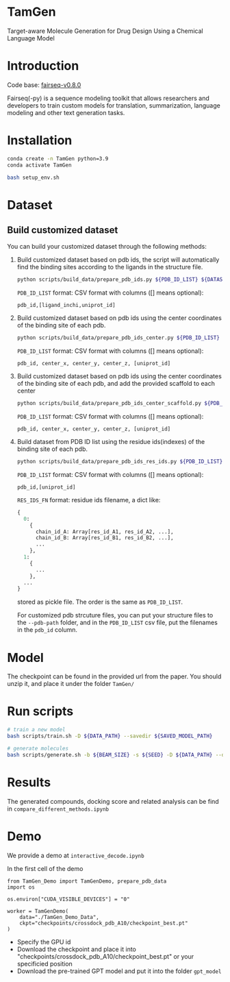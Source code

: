 # TamGen

Target-aware Molecule Generation for Drug Design Using a Chemical Language Model

# Introduction

Code base: [fairseq-v0.8.0](https://github.com/facebookresearch/fairseq)

Fairseq(-py) is a sequence modeling toolkit that allows researchers and
developers to train custom models for translation, summarization, language
modeling and other text generation tasks.

# Installation

```bash
conda create -n TamGen python=3.9
conda activate TamGen

bash setup_env.sh
```

# Dataset

## Build customized dataset

You can build your customized dataset through the following methods:

1. Build customized dataset based on pdb ids, the script will automatically find the binding sites according to the ligands in the structure file.

   ```bash
   python scripts/build_data/prepare_pdb_ids.py ${PDB_ID_LIST} ${DATASET_NAME} -o ${OUTPUT_PATH} -t ${threshold}
   ```

   `PDB_ID_LIST` format: CSV format with columns ([] means optional):

   `pdb_id,[ligand_inchi,uniprot_id]`
2. Build customized dataset based on pdb ids using the center coordinates of the binding site of each pdb.

   ```bash
   python scripts/build_data/prepare_pdb_ids_center.py ${PDB_ID_LIST} ${DATASET_NAME} -o ${OUTPUT_PATH} -t ${threshold}
   ```

   `PDB_ID_LIST` format: CSV format with columns ([] means optional):

   `pdb_id, center_x, center_y, center_z, [uniprot_id]`
3. Build customized dataset based on pdb ids using the center coordinates of the binding site of each pdb, and add the provided scaffold to each center

   ```bash
   python scripts/build_data/prepare_pdb_ids_center_scaffold.py ${PDB_ID_LIST} ${DATASET_NAME} -o ${OUTPUT_PATH} -t ${threshold} --scaffold-file ${SCAFFOLD_FILE}
   ```

   `PDB_ID_LIST` format: CSV format with columns ([] means optional):

   `pdb_id, center_x, center_y, center_z, [uniprot_id]`
4. Build dataset from PDB ID list using the residue ids(indexes) of the binding site of each pdb.

   ```bash
   python scripts/build_data/prepare_pdb_ids_res_ids.py ${PDB_ID_LIST} ${DATASET_NAME} -o ${OUTPUT_PATH} --res-ids-fn ${RES_IDS_FN}
   ```

   `PDB_ID_LIST` format: CSV format with columns ([] means optional):

   `pdb_id,[uniprot_id]`

   `RES_IDS_FN` format: residue ids filename, a dict like:

   ```python
   {
     0:
       {
         chain_id_A: Array[res_id_A1, res_id_A2, ...],
         chain_id_B: Array[res_id_B1, res_id_B2, ...],
         ...
       },
     1:
       {
         ...
       },
     ...
   }  
   ```

   stored as pickle file. The order is the same as `PDB_ID_LIST`.

   For customized pdb strcuture files, you can put your structure files to the `--pdb-path` folder, and in the `PDB_ID_LIST` csv file, put the filenames in the `pdb_id` column.

# Model
The checkpoint can be found in the provided url from the paper. You should unzip it, and place it under the folder `TamGen/`


# Run scripts

```bash
# train a new model
bash scripts/train.sh -D ${DATA_PATH} --savedir ${SAVED_MODEL_PATH}

# generate molecules
bash scripts/generate.sh -b ${BEAM_SIZE} -s ${SEED} -D ${DATA_PATH} --dataset ${TESTSET_NAME} --ckpt ${MODEL_PATH} --savedir ${OUTPUT_PATH}

```

# Results

The generated compounds, docking score and related analysis can be find in `compare_different_methods.ipynb`

# Demo

We provide a demo at `interactive_decode.ipynb`

In the first cell of the demo 
```
from TamGen_Demo import TamGenDemo, prepare_pdb_data
import os

os.environ["CUDA_VISIBLE_DEVICES"] = "0"

worker = TamGenDemo(
    data="./TamGen_Demo_Data",
    ckpt="checkpoints/crossdock_pdb_A10/checkpoint_best.pt"
)
```

- Specify the GPU id
- Download the checkpoint and place it into "checkpoints/crossdock_pdb_A10/checkpoint_best.pt" or your specificied position
- Download the pre-trained GPT model and put it into the folder `gpt_model`
